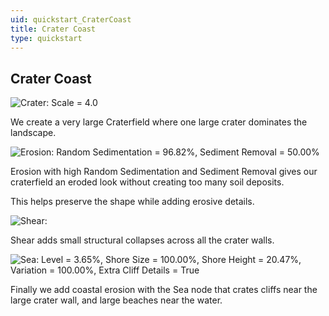 ```yaml
---
uid: quickstart_CraterCoast
title: Crater Coast
type: quickstart
---
```



## Crater Coast



![Crater: Scale = 4.0](/images/quickstarts/Crater%20Coast/f7be0e50-6d26-4fee-9dee-61d22da4c0e4.png)


We create a very large Craterfield where one large crater dominates the landscape.

![Erosion: Random Sedimentation = 96.82%, Sediment Removal = 50.00%](/images/quickstarts/Crater%20Coast/f6afdc97-4ea2-4a81-860c-549b77f1d13e.png)


Erosion with high Random Sedimentation and Sediment Removal gives our craterfield an eroded look without creating too many soil deposits. 

This helps preserve the shape while adding erosive details.

![Shear: ](/images/quickstarts/Crater%20Coast/e6fd4230-2dab-4873-a560-5b34b825cd0e.png)


Shear adds small structural collapses across all the crater walls.

![Sea: Level = 3.65%, Shore Size = 100.00%, Shore Height = 20.47%, Variation = 100.00%, Extra Cliff Details = True](/images/quickstarts/Crater%20Coast/508f3799-f3b1-4a09-87ba-8620c78b9185.png)


Finally we add coastal erosion with the Sea node that crates cliffs near the large crater wall, and large beaches near the water.
